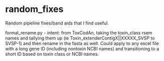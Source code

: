 # random_fixes
Random pipeline fixes/band aids that I find useful.

formal_rename.py - intent: from ToxCodAn, taking the toxin_class rsem names and tallying them up (ie Toxin_extenderContigX||XXXXX_SVSP to SVSP-1) and then rename in the fasta as well. Could apply to any excel file with a long gene ID (including nontoxin NCBI names) and transitioning to a short ID based on toxin class or NCBI names.
